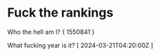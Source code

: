 # Fuck the rankings

Who the hell am I?
{ 1550841 }

What fucking year is it?
[ 2024-03-21T04:20:00Z ]
